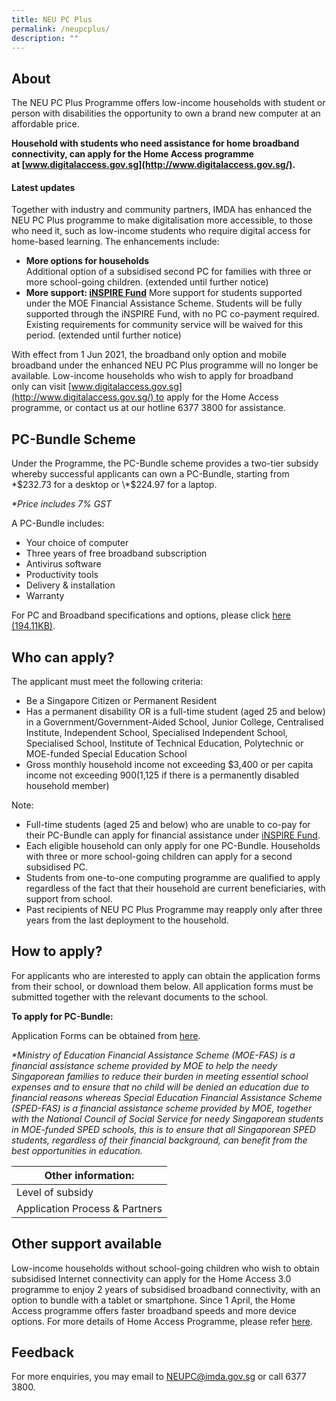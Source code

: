 ```yaml
---
title: NEU PC Plus
permalink: /neupcplus/
description: ""
---
```

About
-----

The NEU PC Plus Programme offers low-income households with student or person with disabilities the opportunity to own a brand new computer at an affordable price.

**Household with students who need assistance for home broadband connectivity, can apply for the Home Access programme at [www.digitalaccess.gov.sg](http://www.digitalaccess.gov.sg/).**

#### Latest updates

Together with industry and community partners, IMDA has enhanced the NEU PC Plus programme to make digitalisation more accessible, to those who need it, such as low-income students who require digital access for home-based learning. The enhancements include: 

*   **More options for households**   
    Additional option of a subsidised second PC for families with three or more school-going children. (extended until further notice)
*   **More support: [iNSPIRE Fund](https://www.imda.gov.sg/How-We-Can-Help/neu-pc-plus/inspire-fund)** More support for students supported under the MOE Financial Assistance Scheme. Students will be fully supported through the iNSPIRE Fund, with no PC co-payment required. Existing requirements for community service will be waived for this period. (extended until further notice)

With effect from 1 Jun 2021, the broadband only option and mobile broadband under the enhanced NEU PC Plus programme will no longer be available. Low-income households who wish to apply for broadband only can visit [www.digitalaccess.gov.sg](http://www.digitalaccess.gov.sg/) to apply for the Home Access programme, or contact us at our hotline 6377 3800 for assistance. 

PC-Bundle Scheme
----------------

Under the Programme, the PC-Bundle scheme provides a two-tier subsidy whereby successful applicants can own a PC-Bundle, starting from \*$232.73 for a desktop or \*$224.97 for a laptop.

_\*Price includes 7% GST_

A PC-Bundle includes:

*   Your choice of computer
*   Three years of free broadband subscription
*   Antivirus software
*   Productivity tools
*   Delivery & installation
*   Warranty

For PC and Broadband specifications and options, please click [here (194.11KB)](https://www.imda.gov.sg/-/media/Imda/Files/Programme/NEU-PC-Plus/NEW-PCs-and-BB.pdf?la=en&hash=262A92F6F4F5068375837BF43E824BB8).

Who can apply?
--------------

The applicant must meet the following criteria:

*   Be a Singapore Citizen or Permanent Resident
*   Has a permanent disability OR is a full-time student (aged 25 and below) in a Government/Government-Aided School, Junior College, Centralised Institute, Independent School, Specialised Independent School, Specialised School, Institute of Technical Education, Polytechnic or MOE-funded Special Education School
*   Gross monthly household income not exceeding $3,400 or per capita income not exceeding $900 ($1,125 if there is a permanently disabled household member) 

Note:

*   Full-time students (aged 25 and below) who are unable to co-pay for their PC-Bundle can apply for financial assistance under [iNSPIRE Fund](https://www.imda.gov.sg/How-We-Can-Help/neu-pc-plus/inspire-fund).
*   Each eligible household can only apply for one PC-Bundle. Households with three or more school-going children can apply for a second subsidised PC.
*   Students from one-to-one computing programme are qualified to apply regardless of the fact that their household are current beneficiaries, with support from school.
*   Past recipients of NEU PC Plus Programme may reapply only after three years from the last deployment to the household.

How to apply?
-------------

For applicants who are interested to apply can obtain the application forms from their school, or download them below. All application forms must be submitted together with the relevant documents to the school.

**To apply for PC-Bundle:**

Application Forms can be obtained from [here](https://www.imda.gov.sg/neupc).

_\*Ministry of Education Financial Assistance Scheme (MOE-FAS) is a financial assistance scheme provided by MOE to help the needy Singaporean families to reduce their burden in meeting essential school expenses and to ensure that no child will be denied an education due to financial reasons whereas Special Education Financial Assistance Scheme (SPED-FAS) is a financial assistance scheme provided by MOE, together with the National Council of Social Service for needy Singaporean students in MOE-funded SPED schools, this is to ensure that all Singaporean SPED students, regardless of their financial background, can benefit from the best opportunities in education._ 

| Other information: |
| --- |
| Level of subsidy | [Click here (104.74KB)](https://www.imda.gov.sg/-/media/Imda/Files/Programme/NEU-PC-Plus/1-Level-of-Subsidy-PDF.pdf) |
| Application Process & Partners | [Click here](https://www.imda.gov.sg/How-We-Can-Help/neu-pc-plus/Partners-and-Application-Process) |

Other support available
-----------------------

Low-income households without school-going children who wish to obtain subsidised Internet connectivity can apply for the Home Access 3.0 programme to enjoy 2 years of subsidised broadband connectivity, with an option to bundle with a tablet or smartphone. Since 1 April, the Home Access programme offers faster broadband speeds and more device options. For more details of Home Access Programme, please refer [here](https://www.digitalaccess.gov.sg/).

Feedback
--------

For more enquiries, you may email to [NEUPC@imda.gov.sg](mailto:NEUPC@imda.gov.sg) or call 6377 3800.